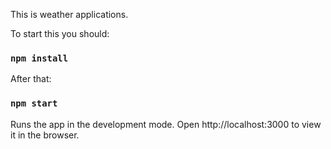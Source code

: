 This is weather applications. 

To start this you should: 
### `npm install`

After that:

### `npm start`
Runs the app in the development mode.
Open http://localhost:3000 to view it in the browser. 